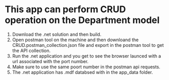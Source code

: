 # This app can perform CRUD operation on the Department model

1. Download the .net solution and then build.
2. Open postman tool on the machine and then downloand the CRUD.postman_collection.json file and export in the postman tool to get the API collection.
3. Run the .net application and you get to see the browser launced with a url associated with the port number.
4. Make sure to use the same poort number in the postman api requests.
5. The .net application has .mdf databsed with in the app_data folder.

